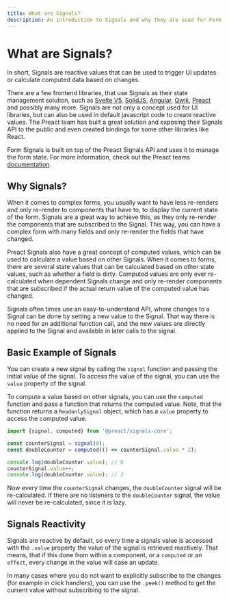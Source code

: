 ```yaml
---
title: What are Signals?
description: An introduction to Signals and why they are used for Form Signals.
---
```


# What are Signals?

In short, Signals are reactive values that can be used to trigger UI updates or calculate computed data based on
changes.

There are a few frontend libraries, that use Signals as their state management solution, such
as [Svelte V5](https://svelte.dev/blog/runes), [SolidJS](https://www.solidjs.com/tutorial/introduction_signals), [Angular](https://angular.io/guide/signals), [Qwik](https://qwik.dev/docs/components/state/), [Preact](https://preactjs.com/guide/v10/signals/)
and possibly many more.
Signals are not only a concept used for UI libraries, but can also be used in default javascript code to create reactive
values.
The Preact team has built a great solution and exposing their Signals API to the public and even created bindings for
some other libraries like React.

Form Signals is built on top of the Preact Signals API and uses it to manage the form state. For more information, check
out the Preact teams [documentation](https://preactjs.com/guide/v10/signals/).

## Why Signals?

When it comes to complex forms, you usually want to have less re-renders and only re-render to components that have to,
to display the current state of the form.
Signals are a great way to achieve this, as they only re-render the components that are subscribed to the Signal.
This way, you can have a complex form with many fields and only re-render the fields that have changed.

Preact Signals also have a great concept of computed values, which can be used to calculate a value based on other
Signals.
When it comes to forms, there are several state values that can be calculated based on other state values, such as
whether a field is dirty.
Computed values are only ever re-calculated when dependent Signals change and only re-render components that are
subscribed if the actual return value of the computed value has changed.

Signals often times use an easy-to-understand API, where changes to a Signal can be done by setting a new value to the
Signal.
That way there is no need for an additional function call, and the new values are directly applied to the Signal and
available in later calls to the signal.

## Basic Example of Signals

You can create a new signal by calling the `signal` function and passing the initial value of the signal.
To access the value of the signal, you can use the `value` property of the signal.

To compute a value based on other signals, you can use the `computed` function and pass a function that returns the
computed value.
Note, that the function returns a `ReadonlySignal` object, which has a `value` property to access the computed value.

```javascript
import {signal, computed} from '@preact/signals-core';

const counterSignal = signal(0);
const doubleCounter = computed(() => counterSignal.value * 2);

console.log(doubleCounter.value); // 0
counterSignal.value++;
console.log(doubleCounter.value); // 2
```

Now every time the `counterSignal` changes, the `doubleCounter` signal will be re-calculated.
If there are no listeners to the `doubleCounter` signal, the value will never be re-calculated, since it is lazy.

## Signals Reactivity

Signals are reactive by default, so every time a signals value is accessed with the `.value` property the value of the
signal is retrieved reactively.
That means, that if this done from within a component, or a `computed` or an `effect`, every change in the value will
case an update.

In many cases where you do not want to explicitly subscribe to the changes (for example in click handlers), you can use
the `.peek()` method to get the current value without subscribing to the signal.
